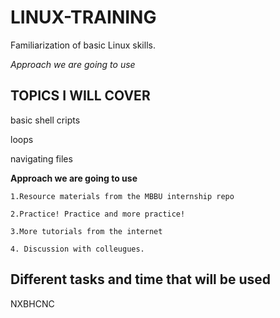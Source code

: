# LINUX-TRAINING
Familiarization of basic Linux skills.


*Approach we are going to use*

## TOPICS I WILL COVER
basic shell cripts

loops 

navigating files 

**Approach we are going to use**

    1.Resource materials from the MBBU internship repo
    
    2.Practice! Practice and more practice!
    
    3.More tutorials from the internet
    
    4. Discussion with colleugues.
## Different tasks and time that will be used
NXBHCNC
